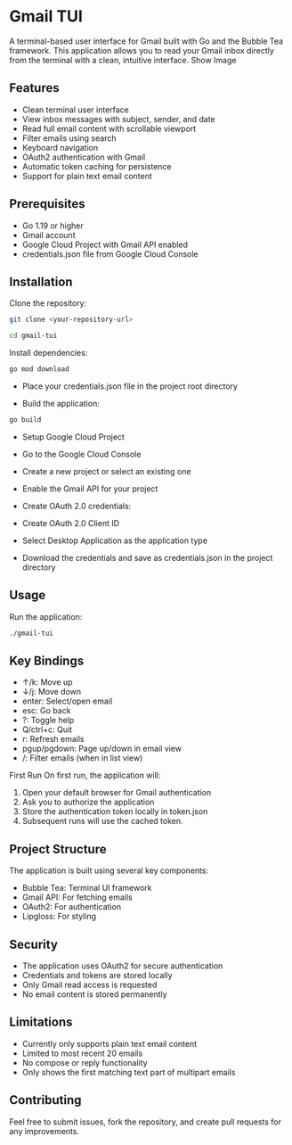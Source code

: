 # Gmail TUI

A terminal-based user interface for Gmail built with Go and the Bubble Tea framework. This application allows you to read your Gmail inbox directly from the terminal with a clean, intuitive interface.
Show Image

## Features

- Clean terminal user interface
- View inbox messages with subject, sender, and date
- Read full email content with scrollable viewport
- Filter emails using search
- Keyboard navigation
- OAuth2 authentication with Gmail
- Automatic token caching for persistence
- Support for plain text email content

## Prerequisites

- Go 1.19 or higher
- Gmail account
- Google Cloud Project with Gmail API enabled
- credentials.json file from Google Cloud Console

## Installation

Clone the repository:

```bash
git clone <your-repository-url>
```

```bash
cd gmail-tui
```

Install dependencies:

```bash
go mod download
```

- Place your credentials.json file in the project root directory

- Build the application:

```bash
go build
```

- Setup Google Cloud Project

- Go to the Google Cloud Console
- Create a new project or select an existing one
- Enable the Gmail API for your project
- Create OAuth 2.0 credentials:
- Create OAuth 2.0 Client ID
- Select Desktop Application as the application type
- Download the credentials and save as credentials.json in the project directory

## Usage

Run the application:

```bash
./gmail-tui
```

## Key Bindings

- ↑/k: Move up
- ↓/j: Move down
- enter: Select/open email
- esc: Go back
- ?: Toggle help
- Q/ctrl+c: Quit
- r: Refresh emails
- pgup/pgdown: Page up/down in email view
- /: Filter emails (when in list view)

First Run
On first run, the application will:

1. Open your default browser for Gmail authentication
2. Ask you to authorize the application
3. Store the authentication token locally in token.json
4. Subsequent runs will use the cached token.

## Project Structure

The application is built using several key components:

- Bubble Tea: Terminal UI framework
- Gmail API: For fetching emails
- OAuth2: For authentication
- Lipgloss: For styling

## Security

- The application uses OAuth2 for secure authentication
- Credentials and tokens are stored locally
- Only Gmail read access is requested
- No email content is stored permanently

## Limitations

- Currently only supports plain text email content
- Limited to most recent 20 emails
- No compose or reply functionality
- Only shows the first matching text part of multipart emails

## Contributing

Feel free to submit issues, fork the repository, and create pull requests for any improvements.
